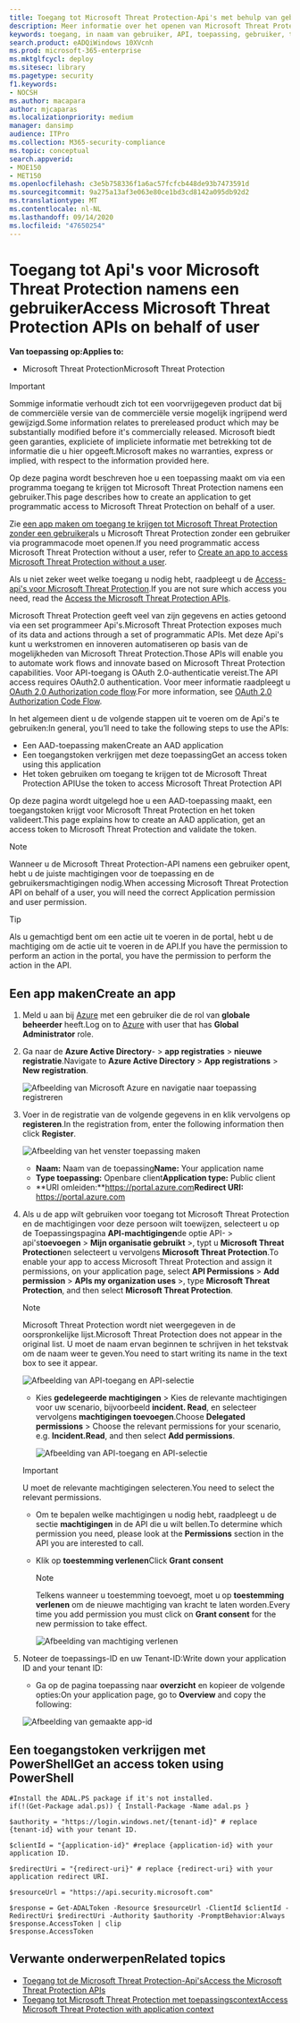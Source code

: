 ```yaml
---
title: Toegang tot Microsoft Threat Protection-Api's met behulp van gebruikersnamen
description: Meer informatie over het openen van Microsoft Threat Protection-Api's met behulp van gebruikersnamen
keywords: toegang, in naam van gebruiker, API, toepassing, gebruiker, toegangstoken, token,
search.product: eADQiWindows 10XVcnh
ms.prod: microsoft-365-enterprise
ms.mktglfcycl: deploy
ms.sitesec: library
ms.pagetype: security
f1.keywords:
- NOCSH
ms.author: macapara
author: mjcaparas
ms.localizationpriority: medium
manager: dansimp
audience: ITPro
ms.collection: M365-security-compliance
ms.topic: conceptual
search.appverid:
- MOE150
- MET150
ms.openlocfilehash: c3e5b758336f1a6ac57fcfcb448de93b7473591d
ms.sourcegitcommit: 9a275a13af3e063e80ce1bd3cd8142a095db92d2
ms.translationtype: MT
ms.contentlocale: nl-NL
ms.lasthandoff: 09/14/2020
ms.locfileid: "47650254"
---
```

# <a name="access-microsoft-threat-protection-apis-on-behalf-of-user"></a><span data-ttu-id="ca7eb-104">Toegang tot Api's voor Microsoft Threat Protection namens een gebruiker</span><span class="sxs-lookup"><span data-stu-id="ca7eb-104">Access Microsoft Threat Protection APIs on behalf of user</span></span>

<span data-ttu-id="ca7eb-105">**Van toepassing op:**</span><span class="sxs-lookup"><span data-stu-id="ca7eb-105">**Applies to:**</span></span>
- <span data-ttu-id="ca7eb-106">Microsoft Threat Protection</span><span class="sxs-lookup"><span data-stu-id="ca7eb-106">Microsoft Threat Protection</span></span>

>[!IMPORTANT] 
><span data-ttu-id="ca7eb-107">Sommige informatie verhoudt zich tot een voorvrijgegeven product dat bij de commerciële versie van de commerciële versie mogelijk ingrijpend werd gewijzigd.</span><span class="sxs-lookup"><span data-stu-id="ca7eb-107">Some information relates to prereleased product which may be substantially modified before it's commercially released.</span></span> <span data-ttu-id="ca7eb-108">Microsoft biedt geen garanties, expliciete of impliciete informatie met betrekking tot de informatie die u hier opgeeft.</span><span class="sxs-lookup"><span data-stu-id="ca7eb-108">Microsoft makes no warranties, express or implied, with respect to the information provided here.</span></span>


<span data-ttu-id="ca7eb-109">Op deze pagina wordt beschreven hoe u een toepassing maakt om via een programma toegang te krijgen tot Microsoft Threat Protection namens een gebruiker.</span><span class="sxs-lookup"><span data-stu-id="ca7eb-109">This page describes how to create an application to get programmatic access to Microsoft Threat Protection on behalf of a user.</span></span>

<span data-ttu-id="ca7eb-110">Zie [een app maken om toegang te krijgen tot Microsoft Threat Protection zonder een gebruiker](api-create-app-web.md)als u Microsoft Threat Protection zonder een gebruiker via programmacode moet openen.</span><span class="sxs-lookup"><span data-stu-id="ca7eb-110">If you need programmatic access Microsoft Threat Protection without a user, refer to [Create an app to access Microsoft Threat Protection without a user](api-create-app-web.md).</span></span>

<span data-ttu-id="ca7eb-111">Als u niet zeker weet welke toegang u nodig hebt, raadpleegt u de [Access-api's voor Microsoft Threat Protection](api-access.md).</span><span class="sxs-lookup"><span data-stu-id="ca7eb-111">If you are not sure which access you need, read the [Access the Microsoft Threat Protection APIs](api-access.md).</span></span>

<span data-ttu-id="ca7eb-112">Microsoft Threat Protection geeft veel van zijn gegevens en acties getoond via een set programmeer Api's.</span><span class="sxs-lookup"><span data-stu-id="ca7eb-112">Microsoft Threat Protection exposes much of its data and actions through a set of programmatic APIs.</span></span> <span data-ttu-id="ca7eb-113">Met deze Api's kunt u werkstromen en innoveren automatiseren op basis van de mogelijkheden van Microsoft Threat Protection.</span><span class="sxs-lookup"><span data-stu-id="ca7eb-113">Those APIs will enable you to automate work flows and innovate based on Microsoft Threat Protection capabilities.</span></span> <span data-ttu-id="ca7eb-114">Voor API-toegang is OAuth 2.0-authenticatie vereist.</span><span class="sxs-lookup"><span data-stu-id="ca7eb-114">The API access requires OAuth2.0 authentication.</span></span> <span data-ttu-id="ca7eb-115">Voor meer informatie raadpleegt u [OAuth 2,0 Authorization code flow](https://docs.microsoft.com/azure/active-directory/develop/active-directory-v2-protocols-oauth-code).</span><span class="sxs-lookup"><span data-stu-id="ca7eb-115">For more information, see [OAuth 2.0 Authorization Code Flow](https://docs.microsoft.com/azure/active-directory/develop/active-directory-v2-protocols-oauth-code).</span></span>

<span data-ttu-id="ca7eb-116">In het algemeen dient u de volgende stappen uit te voeren om de Api's te gebruiken:</span><span class="sxs-lookup"><span data-stu-id="ca7eb-116">In general, you’ll need to take the following steps to use the APIs:</span></span>
- <span data-ttu-id="ca7eb-117">Een AAD-toepassing maken</span><span class="sxs-lookup"><span data-stu-id="ca7eb-117">Create an AAD application</span></span>
- <span data-ttu-id="ca7eb-118">Een toegangstoken verkrijgen met deze toepassing</span><span class="sxs-lookup"><span data-stu-id="ca7eb-118">Get an access token using this application</span></span>
- <span data-ttu-id="ca7eb-119">Het token gebruiken om toegang te krijgen tot de Microsoft Threat Protection API</span><span class="sxs-lookup"><span data-stu-id="ca7eb-119">Use the token to access Microsoft Threat Protection API</span></span>

<span data-ttu-id="ca7eb-120">Op deze pagina wordt uitgelegd hoe u een AAD-toepassing maakt, een toegangstoken krijgt voor Microsoft Threat Protection en het token valideert.</span><span class="sxs-lookup"><span data-stu-id="ca7eb-120">This page explains how to create an AAD application, get an access token to Microsoft Threat Protection and validate the token.</span></span>

>[!NOTE]
> <span data-ttu-id="ca7eb-121">Wanneer u de Microsoft Threat Protection-API namens een gebruiker opent, hebt u de juiste machtigingen voor de toepassing en de gebruikersmachtigingen nodig.</span><span class="sxs-lookup"><span data-stu-id="ca7eb-121">When accessing Microsoft Threat Protection API on behalf of a user, you will need the correct Application permission and user permission.</span></span>


>[!TIP]
> <span data-ttu-id="ca7eb-122">Als u gemachtigd bent om een actie uit te voeren in de portal, hebt u de machtiging om de actie uit te voeren in de API.</span><span class="sxs-lookup"><span data-stu-id="ca7eb-122">If you have the permission to perform an action in the portal, you have the permission to perform the action in the API.</span></span>

## <a name="create-an-app"></a><span data-ttu-id="ca7eb-123">Een app maken</span><span class="sxs-lookup"><span data-stu-id="ca7eb-123">Create an app</span></span>

1. <span data-ttu-id="ca7eb-124">Meld u aan bij [Azure](https://portal.azure.com) met een gebruiker die de rol van **globale beheerder** heeft.</span><span class="sxs-lookup"><span data-stu-id="ca7eb-124">Log on to [Azure](https://portal.azure.com) with user that has **Global Administrator** role.</span></span>

2. <span data-ttu-id="ca7eb-125">Ga naar de **Azure Active Directory**-  >  **app registraties**  >  **nieuwe registratie**.</span><span class="sxs-lookup"><span data-stu-id="ca7eb-125">Navigate to **Azure Active Directory** > **App registrations** > **New registration**.</span></span> 

   ![Afbeelding van Microsoft Azure en navigatie naar toepassing registreren](../../media/atp-azure-new-app2.png)

3. <span data-ttu-id="ca7eb-127">Voer in de registratie van de volgende gegevens in en klik vervolgens op **registeren**.</span><span class="sxs-lookup"><span data-stu-id="ca7eb-127">In the registration from, enter the following information then click **Register**.</span></span>

   ![Afbeelding van het venster toepassing maken](../../media/nativeapp-create2.PNG)

   - <span data-ttu-id="ca7eb-129">**Naam:** Naam van de toepassing</span><span class="sxs-lookup"><span data-stu-id="ca7eb-129">**Name:** Your application name</span></span>
   - <span data-ttu-id="ca7eb-130">**Type toepassing:** Openbare client</span><span class="sxs-lookup"><span data-stu-id="ca7eb-130">**Application type:** Public client</span></span>
   - <span data-ttu-id="ca7eb-131">**URI omleiden:**https://portal.azure.com</span><span class="sxs-lookup"><span data-stu-id="ca7eb-131">**Redirect URI:** https://portal.azure.com</span></span>

4. <span data-ttu-id="ca7eb-132">Als u de app wilt gebruiken voor toegang tot Microsoft Threat Protection en de machtigingen voor deze persoon wilt toewijzen, selecteert u op de Toepassingspagina **API-machtigingen**de optie API-  >  api's**toevoegen**  >  **Mijn organisatie gebruikt** >, typt u **Microsoft Threat Protection**en selecteert u vervolgens **Microsoft Threat Protection**.</span><span class="sxs-lookup"><span data-stu-id="ca7eb-132">To enable your app to access Microsoft Threat Protection and assign it permissions, on your application page, select **API Permissions** > **Add permission** > **APIs my organization uses** >, type **Microsoft Threat Protection**, and then select **Microsoft Threat Protection**.</span></span>

    >[!NOTE]
    > <span data-ttu-id="ca7eb-133">Microsoft Threat Protection wordt niet weergegeven in de oorspronkelijke lijst.</span><span class="sxs-lookup"><span data-stu-id="ca7eb-133">Microsoft Threat Protection does not appear in the original list.</span></span> <span data-ttu-id="ca7eb-134">U moet de naam ervan beginnen te schrijven in het tekstvak om de naam weer te geven.</span><span class="sxs-lookup"><span data-stu-id="ca7eb-134">You need to start writing its name in the text box to see it appear.</span></span>

      ![Afbeelding van API-toegang en API-selectie](../../media/apis-in-my-org-tab.PNG)

    - <span data-ttu-id="ca7eb-136">Kies **gedelegeerde machtigingen** > Kies de relevante machtigingen voor uw scenario, bijvoorbeeld **incident. Read**, en selecteer vervolgens **machtigingen toevoegen**.</span><span class="sxs-lookup"><span data-stu-id="ca7eb-136">Choose **Delegated permissions** > Choose the relevant permissions for your scenario, e.g. **Incident.Read**, and then select **Add permissions**.</span></span>

      ![Afbeelding van API-toegang en API-selectie](../../media/request-api-permissions-delegated.PNG)

     >[!IMPORTANT]
     ><span data-ttu-id="ca7eb-138">U moet de relevante machtigingen selecteren.</span><span class="sxs-lookup"><span data-stu-id="ca7eb-138">You need to select the relevant permissions.</span></span> 

    -  <span data-ttu-id="ca7eb-139">Om te bepalen welke machtigingen u nodig hebt, raadpleegt u de sectie **machtigingen** in de API die u wilt bellen.</span><span class="sxs-lookup"><span data-stu-id="ca7eb-139">To determine which permission you need, please look at the **Permissions** section in the API you are interested to call.</span></span>

    - <span data-ttu-id="ca7eb-140">Klik op **toestemming verlenen**</span><span class="sxs-lookup"><span data-stu-id="ca7eb-140">Click **Grant consent**</span></span>

      >[!NOTE]
      ><span data-ttu-id="ca7eb-141">Telkens wanneer u toestemming toevoegt, moet u op **toestemming verlenen** om de nieuwe machtiging van kracht te laten worden.</span><span class="sxs-lookup"><span data-stu-id="ca7eb-141">Every time you add permission you must click on **Grant consent** for the new permission to take effect.</span></span>

      ![Afbeelding van machtiging verlenen](../../media/grant-consent-delegated.PNG)

6. <span data-ttu-id="ca7eb-143">Noteer de toepassings-ID en uw Tenant-ID:</span><span class="sxs-lookup"><span data-stu-id="ca7eb-143">Write down your application ID and your tenant ID:</span></span>

   - <span data-ttu-id="ca7eb-144">Ga op de pagina toepassing naar **overzicht** en kopieer de volgende opties:</span><span class="sxs-lookup"><span data-stu-id="ca7eb-144">On your application page, go to **Overview** and copy the following:</span></span>

   ![Afbeelding van gemaakte app-id](../../media/app-and-tenant-ids.png)


## <a name="get-an-access-token-using-powershell"></a><span data-ttu-id="ca7eb-146">Een toegangstoken verkrijgen met PowerShell</span><span class="sxs-lookup"><span data-stu-id="ca7eb-146">Get an access token using PowerShell</span></span>

```
#Install the ADAL.PS package if it's not installed.
if(!(Get-Package adal.ps)) { Install-Package -Name adal.ps }

$authority = "https://login.windows.net/{tenant-id}" # replace {tenant-id} with your tenant ID.

$clientId = "{application-id}" #replace {application-id} with your application ID.

$redirectUri = "{redirect-uri}" # replace {redirect-uri} with your application redirect URI.

$resourceUrl = "https://api.security.microsoft.com"

$response = Get-ADALToken -Resource $resourceUrl -ClientId $clientId -RedirectUri $redirectUri -Authority $authority -PromptBehavior:Always
$response.AccessToken | clip
$response.AccessToken
```

## <a name="related-topics"></a><span data-ttu-id="ca7eb-147">Verwante onderwerpen</span><span class="sxs-lookup"><span data-stu-id="ca7eb-147">Related topics</span></span>
- [<span data-ttu-id="ca7eb-148">Toegang tot de Microsoft Threat Protection-Api's</span><span class="sxs-lookup"><span data-stu-id="ca7eb-148">Access the Microsoft Threat Protection APIs</span></span>](api-access.md)
- [<span data-ttu-id="ca7eb-149">Toegang tot Microsoft Threat Protection met toepassingscontext</span><span class="sxs-lookup"><span data-stu-id="ca7eb-149">Access  Microsoft Threat Protection with application context</span></span>](api-create-app-web.md)
